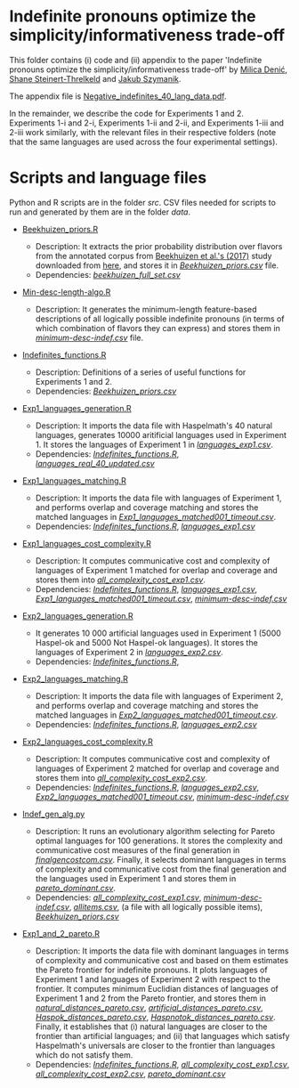 # Indefinite pronouns optimize the simplicity/informativeness trade-off

This folder contains (i) code and (ii) appendix to the paper 'Indefinite pronouns optimize the simplicity/informativeness trade-off' by [Milica Denić](https://sites.google.com/view/milicadenic/), [Shane Steinert-Threlkeld](https://www.shane.st/) and [Jakub Szymanik](https://jakubszymanik.com/).

The appendix file is [Negative_indefinites_40_lang_data.pdf](https://github.com/milicaden/indefinite-pronouns-simplicity-informativeness/blob/main/Negative_indefinites_40_lang_data.pdf).

In the remainder, we describe the code for Experiments 1 and 2. Experiments 1-i and 2-i, Experiments 1-ii and 2-ii, and Experiments 1-iii and 2-iii work similarly, with the relevant files in their respective folders (note that the same languages are used across the four experimental settings).

# Scripts and language files

Python and R scripts are in the folder *src*. CSV files needed for scripts to run and generated by them are in the folder *data*.

- [Beekhuizen_priors.R](https://github.com/milicaden/indefinite-pronouns-simplicity-informativeness/blob/main/Experiment_1_and_2/src/Beekhuizen_priors.R) 
  - Description: It extracts the prior probability distribution over flavors from the annotated corpus from [Beekhuizen et al.'s (2017)](http://www.cs.toronto.edu/~barend/data/beekhuizen_watson_stevenson_2017.pdf) study downloaded from [here](https://github.com/dnrb/indefinite-pronouns/tree/master/data), and stores it in [*Beekhuizen_priors.csv*](https://github.com/milicaden/indefinite-pronouns-simplicity-informativeness/blob/main/Experiment_1_and_2/data/Beekhuizen_priors.csv) file.
  - Dependencies: [*beekhuizen_full_set.csv*](https://github.com/milicaden/indefinite-pronouns-simplicity-informativeness/blob/main/Experiment_1_and_2/data/beekhuizen_full_set.csv)

- [Min-desc-length-algo.R](https://github.com/milicaden/indefinite-pronouns-simplicity-informativeness/blob/main/Experiment_1_and_2/src/Min-desc-length-algo.R) 
  - Description: It generates the minimum-length feature-based descriptions of all logically possible indefinite pronouns (in terms of which combination of flavors they can express) and stores them in [*minimum-desc-indef.csv*](https://github.com/milicaden/indefinite-pronouns-simplicity-informativeness/blob/main/Experiment_1_and_2/data/minimum-desc-indef.csv) file.


- [Indefinites_functions.R](https://github.com/milicaden/indefinite-pronouns-simplicity-informativeness/blob/main/Experiment_1_and_2/src/Indefinites_functions.R) 
  - Description: Definitions of a series of useful functions for Experiments 1 and 2.
  - Dependencies: [*Beekhuizen_priors.csv*](https://github.com/milicaden/indefinite-pronouns-simplicity-informativeness/blob/main/Experiment_1_and_2/data/Beekhuizen_priors.csv)

- [Exp1_languages_generation.R](https://github.com/milicaden/indefinite-pronouns-simplicity-informativeness/blob/main/Experiment_1_and_2/src/Exp1_languages_generation.R) 
  - Description: It imports the data file with Haspelmath's 40 natural languages, generates 10000 aritificial languages used in Experiment 1. It stores the languages of Experiment 1 in [*languages_exp1.csv*](https://github.com/milicaden/indefinite-pronouns-simplicity-informativeness/blob/main/Experiment_1_and_2/data/languages_exp1.csv). 
  - Dependencies: [*Indefinites_functions.R*](https://github.com/milicaden/indefinite-pronouns-simplicity-informativeness/blob/main/Experiment_1_and_2/src/Indefinites_functions.R), [*languages_real_40_updated.csv*](https://github.com/milicaden/indefinite-pronouns-simplicity-informativeness/blob/main/Experiment_1_and_2/data/languages_real_40_updated.csv)

- [Exp1_languages_matching.R](https://github.com/milicaden/indefinite-pronouns-simplicity-informativeness/blob/main/Experiment_1_and_2/src/Exp1_languages_matching.R) 
  - Description: It imports the data file with languages of Experiment 1, and performs overlap and coverage matching and stores the matched languages in [*Exp1_languages_matched001_timeout.csv*](https://github.com/milicaden/indefinite-pronouns-simplicity-informativeness/blob/main/Experiment_1_and_2/data/Exp1_languages_matched001_timeout.csv).
  - Dependencies: [*Indefinites_functions.R*](https://github.com/milicaden/indefinite-pronouns-simplicity-informativeness/blob/main/Experiment_1_and_2/src/Indefinites_functions.R), [*languages_exp1.csv*](https://github.com/milicaden/indefinite-pronouns-simplicity-informativeness/blob/main/Experiment_1_and_2/data/languages_exp1.csv)

- [Exp1_languages_cost_complexity.R](https://github.com/milicaden/indefinite-pronouns-simplicity-informativeness/blob/main/Experiment_1_and_2/src/Exp1_languages_cost_complexity.R) 
  - Description: It computes communicative cost and complexity of languages of Experiment 1 matched for overlap and coverage and stores them into [*all_complexity_cost_exp1.csv*](https://github.com/milicaden/indefinite-pronouns-simplicity-informativeness/blob/main/Experiment_1_and_2/data/all_complexity_cost_exp1.csv). 
  - Dependencies: [*Indefinites_functions.R*](https://github.com/milicaden/indefinite-pronouns-simplicity-informativeness/blob/main/Experiment_1_and_2/src/Indefinites_functions.R), [*languages_exp1.csv*](https://github.com/milicaden/indefinite-pronouns-simplicity-informativeness/blob/main/Experiment_1_and_2/data/languages_exp1.csv), [*Exp1_languages_matched001_timeout.csv*](https://github.com/milicaden/indefinite-pronouns-simplicity-informativeness/blob/main/Experiment_1_and_2/data/Exp1_languages_matched001_timeout.csv), [*minimum-desc-indef.csv*](https://github.com/milicaden/indefinite-pronouns-simplicity-informativeness/blob/main/Experiment_1_and_2/data/minimum-desc-indef.csv)

- [Exp2_languages_generation.R](https://github.com/milicaden/indefinite-pronouns-simplicity-informativeness/blob/main/Experiment_1_and_2/src/Exp2_languages_generation.R) 
  - It generates 10 000 artificial languages used in Experiment 1 (5000 Haspel-ok and 5000 Not Haspel-ok languages). It stores the languages of Experiment 2 in [*languages_exp2.csv*](https://github.com/milicaden/indefinite-pronouns-simplicity-informativeness/blob/main/Experiment_1_and_2/data/languages_exp2.csv). 
  - Dependencies: [*Indefinites_functions.R*](https://github.com/milicaden/indefinite-pronouns-simplicity-informativeness/blob/main/Experiment_1_and_2/src/Indefinites_functions.R), 

- [Exp2_languages_matching.R](https://github.com/milicaden/indefinite-pronouns-simplicity-informativeness/blob/main/Experiment_1_and_2/src/Exp2_languages_matching.R) 
  - Description: It imports the data file with languages of Experiment 2, and performs overlap and coverage matching and stores the matched languages in [*Exp2_languages_matched001_timeout.csv*](https://github.com/milicaden/indefinite-pronouns-simplicity-informativeness/blob/main/Experiment_1_and_2/data/Exp2_languages_matched001_timeout.csv).
  - Dependencies: [*Indefinites_functions.R*](https://github.com/milicaden/indefinite-pronouns-simplicity-informativeness/blob/main/Experiment_1_and_2/src/Indefinites_functions.R), [*languages_exp2.csv*](https://github.com/milicaden/indefinite-pronouns-simplicity-informativeness/blob/main/Experiment_1_and_2/data/languages_exp2.csv)

- [Exp2_languages_cost_complexity.R](https://github.com/milicaden/indefinite-pronouns-simplicity-informativeness/blob/main/Experiment_1_and_2/src/Exp2_languages_cost_complexity.R) 
  - Description: It computes communicative cost and complexity of languages of Experiment 2 matched for overlap and coverage and stores them into [*all_complexity_cost_exp2.csv*](https://github.com/milicaden/indefinite-pronouns-simplicity-informativeness/blob/main/Experiment_1_and_2/data/all_complexity_cost_exp2.csv). 
  - Dependencies: [*Indefinites_functions.R*](https://github.com/milicaden/indefinite-pronouns-simplicity-informativeness/blob/main/Experiment_1_and_2/src/Indefinites_functions.R), [*languages_exp2.csv*](https://github.com/milicaden/indefinite-pronouns-simplicity-informativeness/blob/main/Experiment_1_and_2/data/languages_exp2.csv), [*Exp2_languages_matched001_timeout.csv*](https://github.com/milicaden/indefinite-pronouns-simplicity-informativeness/blob/main/Experiment_1_and_2/data/Exp2_languages_matched001_timeout.csv), [*minimum-desc-indef.csv*](https://github.com/milicaden/indefinite-pronouns-simplicity-informativeness/blob/main/Experiment_1_and_2/data/minimum-desc-indef.csv)
 
- [Indef_gen_alg.py](https://github.com/milicaden/indefinite-pronouns-simplicity-informativeness/blob/main/Experiment_1_and_2/src/Indef_gen_alg.py)
  - Description: It runs an evolutionary algorithm selecting for Pareto optimal languages for 100 generations. It stores the complexity and communicative cost measures of the final generation in  [*finalgencostcom.csv*](https://github.com/milicaden/indefinite-pronouns-simplicity-informativeness/blob/main/Experiment_1_and_2/data/finalgencostcom.csv). Finally, it selects dominant languages in terms of complexity and communicative cost from the final generation and the languages used in Experiment 1 and stores them in [*pareto_dominant.csv*](https://github.com/milicaden/indefinite-pronouns-simplicity-informativeness/blob/main/Experiment_1_and_2/data/pareto_dominant.csv).
  - Dependencies: [*all_complexity_cost_exp1.csv*](https://github.com/milicaden/indefinite-pronouns-simplicity-informativeness/blob/main/Experiment_1_and_2/data/all_complexity_cost_exp1.csv), [*minimum-desc-indef.csv*](https://github.com/milicaden/indefinite-pronouns-simplicity-informativeness/blob/main/Experiment_1_and_2/data/minimum-desc-indef.csv), [*allitems.csv*](https://github.com/milicaden/indefinite-pronouns-simplicity-informativeness/blob/main/Experiment_1_and_2/data/allitems.csv),  (a file with all logically possible items), [*Beekhuizen_priors.csv*](https://github.com/milicaden/indefinite-pronouns-simplicity-informativeness/blob/main/Experiment_1_and_2/data/Beekhuizen_priors.csv)

- [Exp1_and_2_pareto.R](https://github.com/milicaden/indefinite-pronouns-simplicity-informativeness/blob/main/Experiment_1_and_2/src/Exp1_and_2_pareto.R) 
  - Description: It imports the data file with dominant languages in terms of complexity and communicative cost and based on them estimates the Pareto frontier for indefinite pronouns. It plots languages of Experiment 1 and languages of Experiment 2 with respect to the frontier. It computes minimum Euclidian distances of languages of Experiment 1 and 2 from the Pareto frontier, and stores them in [*natural_distances_pareto.csv*](https://github.com/milicaden/indefinite-pronouns-simplicity-informativeness/blob/main/Experiment_1_and_2/data/natural_distances_pareto.csv), [*artificial_distances_pareto.csv*](https://github.com/milicaden/indefinite-pronouns-simplicity-informativeness/blob/main/Experiment_1_and_2/data/artificial_distances_pareto.csv), [*Haspok_distances_pareto.csv*](https://github.com/milicaden/indefinite-pronouns-simplicity-informativeness/blob/main/Experiment_1_and_2/data/Haspok_distances_pareto.csv), [*Haspnotok_distances_pareto.csv*](https://github.com/milicaden/indefinite-pronouns-simplicity-informativeness/blob/main/Experiment_1_and_2/data/Haspnotok_distances_pareto.csv). Finally, it establishes that (i) natural languages are closer to the frontier than artificial languages; and (ii) that languages which satisfy Haspelmath's universals are closer to the frontier than languages which do not satisfy them.
  - Dependencies: [*Indefinites_functions.R*](https://github.com/milicaden/indefinite-pronouns-simplicity-informativeness/blob/main/Experiment_1_and_2/src/Indefinites_functions.R), [*all_complexity_cost_exp1.csv*](https://github.com/milicaden/indefinite-pronouns-simplicity-informativeness/blob/main/Experiment_1_and_2/data/all_complexity_cost_exp1.csv), [*all_complexity_cost_exp2.csv*](https://github.com/milicaden/indefinite-pronouns-simplicity-informativeness/blob/main/Experiment_1_and_2/data/all_complexity_cost_exp2.csv), [*pareto_dominant.csv*](https://github.com/milicaden/indefinite-pronouns-simplicity-informativeness/blob/main/Experiment_1_and_2/data/pareto_dominant.csv)
